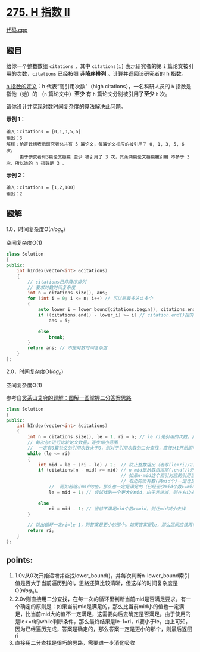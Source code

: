 # [275. H 指数 II](https://leetcode.cn/problems/h-index-ii/)

[代码.cpp](/leetcode/275.%20H%20指数%20II/275_2.cpp)

## 题目

给你一个整数数组 `citations` ，其中 `citations[i]` 表示研究者的第 `i` 篇论文被引用的次数，`citations` 已经按照 **非降序排列** 。计算并返回该研究者的 h 指数。

[h 指数的定义](https://baike.baidu.com/item/h-index/3991452?fr=aladdin)：h 代表“高引用次数”（high citations），一名科研人员的 `h` 指数是指他（她）的 （`n` 篇论文中）**至少** 有 `h` 篇论文分别被引用了**至少** `h` 次。

请你设计并实现对数时间复杂度的算法解决此问题。

 

**示例 1：**

```
输入：citations = [0,1,3,5,6]
输出：3
解释：给定数组表示研究者总共有 5 篇论文，每篇论文相应的被引用了 0, 1, 3, 5, 6 次。
     由于研究者有3篇论文每篇 至少 被引用了 3 次，其余两篇论文每篇被引用 不多于 3 次，所以她的 h 指数是 3 。
```

**示例 2：**

```
输入：citations = [1,2,100]
输出：2
```



## 题解

1.0，时间复杂度O($n log_n$)

空间复杂度O(1)

```cpp
class Solution
{
public:
    int hIndex(vector<int> &citations)
    {
        // citations已非降序排列
        // 要求对数时间复杂度
        int n = citations.size(), ans;
        for (int i = 0; i <= n; i++) // 可以是最多这么多个
        {
            auto lower_i = lower_bound(citations.begin(), citations.end(), i);
            if ((citations.end() - lower_i) >= i) // citation.end()指的本身就是对应索引为n的位置了，计数的时候不用+1
                ans = i;

            else
                break;
        }
        return ans; // 不是对数时间复杂度
    }
};
```

2.0，时间复杂度O($log_n$)

空间复杂度O(1)

参考自[灵茶山艾府的题解：图解一图掌握二分答案思路](https://leetcode.cn/problems/h-index-ii/solutions/2504326/tu-jie-yi-tu-zhang-wo-er-fen-da-an-si-ch-d15k/)

```cpp
class Solution
{
public:
    int hIndex(vector<int> &citations)
    {
        int n = citations.size(), le = 1, ri = n; // le ri是引用的次数，我们在这个范围内进行二分查找，
        // 每次与n进行比较论文数量，逐步缩小范围
        //  一定有0篇论文的引用次数大于0，则对于引用次数的二分查找，直接从1开始即可
        while (le <= ri)
        {
            int mid = le + (ri - le) / 2;  // 防止整数溢出（若写(le+ri)/2，当le ri均非常大时，可能发生）
            if (citations[n - mid] >= mid) // n-mid是从数组末尾(.end())开始数mid个，总共这mid个，
                                           // 如果n-mid这个索引对应的引用值是>=mid的，那么由单调性可知，
                                           // 右边的所有数(共mid个)一定也是>=mid的，所以就知道至少mid篇的引用数>=mid
                //  而如若缩小mid的值，那么也一定是满足的（已经至少mid个数>=mid）
                le = mid + 1; // 尝试找到一个更大的mid，由于非递减，则在右边去找

            else
                ri = mid - 1; // 当前不满足mid个数>=mid，则让mid减小去找
        }

        // 跳出循环一定ri=le-1，则答案是更小的那个。如果答案是le，那么区间应该再往右移，从而找到可能的更大的答案值
        return ri;
    }
};
```



## points:

1. 1.0v从0次开始递增并查找lower_bound()，并每次判断n-lower_bound索引值是否大于当前遍历到的i，思路还算比较清晰，但这样的时间复杂度是O($n log_n$)。
2. 2.0v则直接用二分查找，在每一次的循环里判断当前mid是否满足要求。有一个确定的原则是：如果当前mid是满足的，那么比当前mid小的值也一定满足，比当前mid大的值不一定满足，这需要向后去确定是否满足。由于使用的是le<=ri的while判断条件，那么最终结果是le-1=ri，ri要小于le，由上可知，因为已经遍历完成，答案是确定的，那么答案一定是更小的那个，则最后返回ri
3. 直接用二分查找是很巧的思路，需要进一步消化吸收